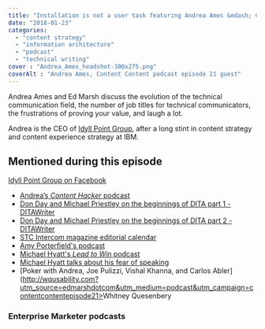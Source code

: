 ```yaml
---
title: "Installation is not a user task featuring Andrea Ames &mdash; Content Content podcast episode 21"
date: "2018-01-23"
categories:
  - "content strategy"
  - "information architecture"
  - "podcast"
  - "technical writing"
cover : "Andrea_Ames_headshot-300x275.png"
coverAlt : "Andrea Ames, Content Content podcast episode 21 guest"
---
```


Andrea Ames and Ed Marsh discuss the evolution of the technical communication field, the number of job titles for technical communicators, the frustrations of proving your value, and laugh a lot.

Andrea is the CEO of [Idyll Point Group](https://idyllpointgroup.com?utm_source=edmarshdotcom&utm_medium=podcast&utm_campaign=contentcontentepisode21), after a long stint in content strategy and content experience strategy at IBM.

## Mentioned during this episode

 [Idyll Point Group on Facebook](https://www.facebook.com/IdyllPointGroup/?utm_source=edmarshdotcom&utm_medium=podcast&utm_campaign=contentcontentepisode21)
- [Andrea’s _Content Hacker_ podcast](https://www.idyllpointgroup.com/podcast?utm_source=edmarshdotcom&utm_medium=podcast&utm_campaign=contentcontentepisode21)
- [Don Day and Michael Priestley on the beginnings of DITA part 1 - DITAWriter](http://www.ditawriter.com/don-day-and-michael-priestley-on-the-beginnings-of-dita-part-1?utm_source=edmarshdotcom&utm_medium=podcast&utm_campaign=contentcontentepisode21)
- [Don Day and Michael Priestley on the beginnings of DITA part 2 - DITAWriter](http://www.ditawriter.com/don-day-and-michael-priestly-on-the-beginnings-of-dita-part-2?utm_source=edmarshdotcom&utm_medium=podcast&utm_campaign=contentcontentepisode21)
- [STC Intercom magazine editorial calendar](https://www.stc.org/intercom/editorial-calendar?utm_source=edmarshdotcom&utm_medium=podcast&utm_campaign=contentcontentepisode21)
- [Amy Porterfield's podcast](http://www.amyporterfield.com/amy-porterfield-podcast?utm_source=edmarshdotcom&utm_medium=podcast&utm_campaign=contentcontentepisode21)
- [Michael Hyatt's _Lead to Win_ podcast](https:michaelhyatt.com/leadtowin?utm_source=edmarshdotcom&utm_medium=podcast&utm_campaign=contentcontentepisode21)
- [Michael Hyatt talks about his fear of speaking](https://michaelhyatt.com/podcast-afraid-to-set-goals?utm_source=edmarshdotcom&utm_medium=podcast&utm_campaign=contentcontentepisode21)
- [Poker with Andrea, Joe Pulizzi, Vishal Khanna, and Carlos Abler](http://wqusability.com?utm_source=edmarshdotcom&utm_medium=podcast&utm_campaign=contentcontentepisode21></a>Whitney Quesenbery
<div></div>
<h3>Enterprise Marketer podcasts</h3>
<a href=)
- [Poker with Andrea Fryrear, Robert Rose, Buddy Scalera, and Matthew Balogh](https://enterprisemarketer.com/podcasts/enterprise-marketer-podcast-conference/icc-show-50-poker-game?utm_source=edmarshdotcom&utm_medium=podcast&utm_campaign=contentcontentepisode21)
- [Andrea on the Enterprise Marketer podcast](https://enterprisemarketer.com/podcasts/enterprise-marketer-podcast-conference/52-andrea-ames?utm_source=edmarshdotcom&utm_medium=podcast&utm_campaign=contentcontentepisode21)
- [STC IDL (Instructional Design and Learning) SIG](www.stcidlsig.org?utm_source=edmarshdotcom&utm_medium=podcast&utm_campaign=contentcontentepisode21)
